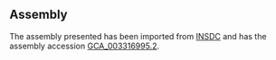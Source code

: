 
Assembly
--------

The assembly presented has been imported from 
[INSDC](http://www.insdc.org) and has the assembly accession
[GCA\_003316995.2](http://www.ebi.ac.uk/ena/data/view/GCA_003316995.2).

